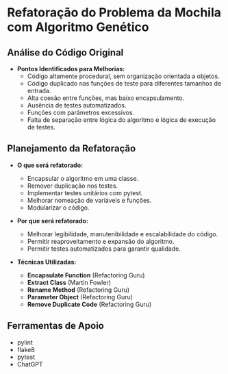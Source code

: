 # Refatoração do Problema da Mochila com Algoritmo Genético

## Análise do Código Original

- **Pontos Identificados para Melhorias:**
  - Código altamente procedural, sem organização orientada a objetos.
  - Código duplicado nas funções de teste para diferentes tamanhos de entrada.
  - Alta coesão entre funções, mas baixo encapsulamento.
  - Ausência de testes automatizados.
  - Funções com parâmetros excessivos.
  - Falta de separação entre lógica do algoritmo e lógica de execução de testes.

## Planejamento da Refatoração

- **O que será refatorado:**
  - Encapsular o algoritmo em uma classe.
  - Remover duplicação nos testes.
  - Implementar testes unitários com pytest.
  - Melhorar nomeação de variáveis e funções.
  - Modularizar o código.

- **Por que será refatorado:**
  - Melhorar legibilidade, manutenibilidade e escalabilidade do código.
  - Permitir reaproveitamento e expansão do algoritmo.
  - Permitir testes automatizados para garantir qualidade.

- **Técnicas Utilizadas:**
  - **Encapsulate Function** (Refactoring Guru)
  - **Extract Class** (Martin Fowler)
  - **Rename Method** (Refactoring Guru)
  - **Parameter Object** (Refactoring Guru)
  - **Remove Duplicate Code** (Refactoring Guru)

## Ferramentas de Apoio

- pylint
- flake8
- pytest
- ChatGPT
